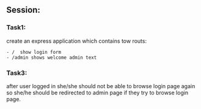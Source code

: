 ## Session:

### Task1: 

create an express application which contains tow routs:

    - /  show login form
    - /admin shows welcome admin text

### Task3:

after user logged in she/she should not be able to browse login page again so she/he should be redirected to admin page if they try to browse login page.